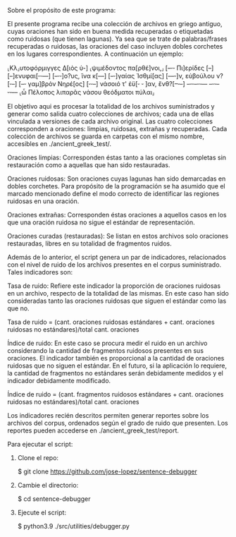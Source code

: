 Sobre el propósito de este programa:

El presente programa recibe una colección de archivos en griego antiguo, cuyas oraciones han sido en buena medida recuperadas o etiquetadas como ruidosas (que tienen lagunas). Ya sea que se trate de palabras/frases recuperadas o ruidosas, las oraciones del caso incluyen dobles corchetes en los lugares correspondientes. A continuación un ejemplo:

⸤Κλ⸥υτοφόρμιγγες Δ[ιὸς ὑ-] ⸤ψιμέδοντος πα[ρθέ]νοι,⸥ [–⏑⏑ Πι]ερίδες [–] [–]ενυφαι[⏑⏑––] [–⏑⏑]ο?υς, ἵνα κ[––] [–⏑]γαίας Ἰσθμί[ας] [––⏑]ν, εὐβούλου ν?[⏑–] [–⏑ γαμ]βρὸν Νηρέ[ος] [⏑⏑–] νάσοιό τ' ἐϋ[⏑ ⏑ ]αν, ἔνθ?[–⏑–] –⏑⏑–⏑⏑–– –⏑⏑–⏑⏑–– ⸤ὦ Πέλοπος λιπαρᾶς νάσου θεόδματοι πύλαι⸥

El objetivo aqui es procesar la totalidad de los archivos suministrados y generar como salida cuatro colecciones de archivos; cada una de ellas vinculada a versiones de cada archivo original. Las cuatro colecciones corresponden a oraciones: limpias, ruidosas, extrañas y recuperadas. Cada colección de archivos se guarda en carpetas con el mismo nombre, accesibles en ./ancient_greek_test/.

Oraciones limpias: Corresponden éstas tanto a las oraciones completas sin restauración como a aquellas que han sido restauradas. 

Oraciones ruidosas: Son oraciones cuyas lagunas han sido demarcadas en dobles corchetes. Para propósito de la programación se ha asumido que el marcado mencionado define el modo correcto de identificar las regiones ruidosas en una oración.

Oraciones extrañas: Corresponden éstas oraciones a aquellos casos en los que una oración ruidosa no sigue el estándar de representación.

Oraciones curadas (restauradas): Se listan en estos archivos solo oraciones restauradas, libres en su totalidad de fragmentos ruidos.

Además de lo anterior, el script genera un par de indicadores, relacionados con el nivel de ruido de los archivos presentes en el corpus suministrado. Tales indicadores son:

Tasa de ruido: Refiere este indicador la proporción de oraciones ruidosas en un archivo, respecto de la totalidad de las mismas. En este caso han sido consideradas tanto las oraciones ruidosas que siguen el estándar como las que no.

Tasa de ruido = (cant. oraciones ruidosas estándares + cant. oraciones ruidosas no estándares)/total cant. oraciones

Índice de ruido: En este caso se procura medir el ruido en un archivo considerando la cantidad de fragmentos ruidosos presentes en sus oraciones. El indicador también es proporcional a la cantidad de oraciones ruidosas que no siguen el estándar. En el futuro, si la aplicación lo requiere, la cantidad de fragmentos no estándares serán debidamente medidos y el indicador debidamente modificado.

Índice de ruido = (cant. fragmentos ruidosos estándares + cant. oraciones ruidosas no estándares)/total cant. oraciones

Los indicadores recién descritos permiten generar reportes sobre los archivos del corpus, ordenados según el grado de ruido que presenten.  Los reportes pueden accederse en ./ancient_greek_test/report.

Para ejecutar el script: 

1. Clone el repo:
	
	$ git clone https://github.com/jose-lopez/sentence-debugger

2. Cambie el directorio:

	$ cd sentence-debugger

3. Ejecute el script:

	$ python3.9 ./src/utilities/debugger.py
